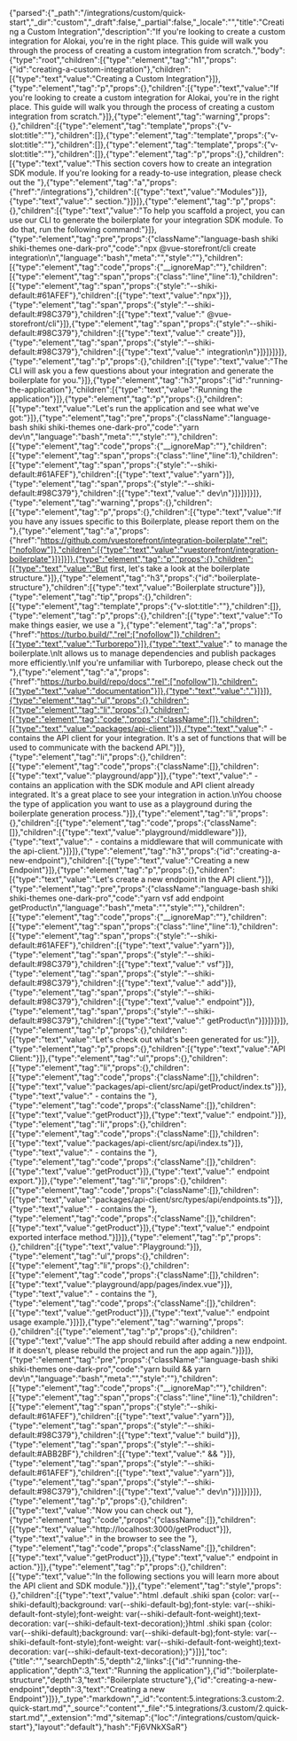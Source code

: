 {"parsed":{"_path":"/integrations/custom/quick-start","_dir":"custom","_draft":false,"_partial":false,"_locale":"","title":"Creating a Custom Integration","description":"If you're looking to create a custom integration for Alokai, you're in the right place. This guide will walk you through the process of creating a custom integration from scratch.","body":{"type":"root","children":[{"type":"element","tag":"h1","props":{"id":"creating-a-custom-integration"},"children":[{"type":"text","value":"Creating a Custom Integration"}]},{"type":"element","tag":"p","props":{},"children":[{"type":"text","value":"If you're looking to create a custom integration for Alokai, you're in the right place. This guide will walk you through the process of creating a custom integration from scratch."}]},{"type":"element","tag":"warning","props":{},"children":[{"type":"element","tag":"template","props":{"v-slot:title":""},"children":[]},{"type":"element","tag":"template","props":{"v-slot:title":""},"children":[]},{"type":"element","tag":"template","props":{"v-slot:title":""},"children":[]},{"type":"element","tag":"p","props":{},"children":[{"type":"text","value":"This section covers how to create an integration SDK module. If you're looking for a ready-to-use integration, please check out the "},{"type":"element","tag":"a","props":{"href":"/integrations"},"children":[{"type":"text","value":"Modules"}]},{"type":"text","value":" section."}]}]},{"type":"element","tag":"p","props":{},"children":[{"type":"text","value":"To help you scaffold a project, you can use our CLI to generate the boilerplate for your integration SDK module. To do that, run the following command:"}]},{"type":"element","tag":"pre","props":{"className":"language-bash shiki shiki-themes one-dark-pro","code":"npx @vue-storefront/cli create integration\n","language":"bash","meta":"","style":""},"children":[{"type":"element","tag":"code","props":{"__ignoreMap":""},"children":[{"type":"element","tag":"span","props":{"class":"line","line":1},"children":[{"type":"element","tag":"span","props":{"style":"--shiki-default:#61AFEF"},"children":[{"type":"text","value":"npx"}]},{"type":"element","tag":"span","props":{"style":"--shiki-default:#98C379"},"children":[{"type":"text","value":" @vue-storefront/cli"}]},{"type":"element","tag":"span","props":{"style":"--shiki-default:#98C379"},"children":[{"type":"text","value":" create"}]},{"type":"element","tag":"span","props":{"style":"--shiki-default:#98C379"},"children":[{"type":"text","value":" integration\n"}]}]}]}]},{"type":"element","tag":"p","props":{},"children":[{"type":"text","value":"The CLI will ask you a few questions about your integration and generate the boilerplate for you."}]},{"type":"element","tag":"h3","props":{"id":"running-the-application"},"children":[{"type":"text","value":"Running the application"}]},{"type":"element","tag":"p","props":{},"children":[{"type":"text","value":"Let's run the application and see what we've got:"}]},{"type":"element","tag":"pre","props":{"className":"language-bash shiki shiki-themes one-dark-pro","code":"yarn dev\n","language":"bash","meta":"","style":""},"children":[{"type":"element","tag":"code","props":{"__ignoreMap":""},"children":[{"type":"element","tag":"span","props":{"class":"line","line":1},"children":[{"type":"element","tag":"span","props":{"style":"--shiki-default:#61AFEF"},"children":[{"type":"text","value":"yarn"}]},{"type":"element","tag":"span","props":{"style":"--shiki-default:#98C379"},"children":[{"type":"text","value":" dev\n"}]}]}]}]},{"type":"element","tag":"warning","props":{},"children":[{"type":"element","tag":"p","props":{},"children":[{"type":"text","value":"If you have any issues specific to this Boilerplate, please report them on the "},{"type":"element","tag":"a","props":{"href":"https://github.com/vuestorefront/integration-boilerplate","rel":["nofollow"]},"children":[{"type":"text","value":"vuestorefront/integration-boilerplate"}]}]}]},{"type":"element","tag":"p","props":{},"children":[{"type":"text","value":"But first, let's take a look at the boilerplate structure."}]},{"type":"element","tag":"h3","props":{"id":"boilerplate-structure"},"children":[{"type":"text","value":"Boilerplate structure"}]},{"type":"element","tag":"tip","props":{},"children":[{"type":"element","tag":"template","props":{"v-slot:title":""},"children":[]},{"type":"element","tag":"p","props":{},"children":[{"type":"text","value":"To make things easier, we use a "},{"type":"element","tag":"a","props":{"href":"https://turbo.build/","rel":["nofollow"]},"children":[{"type":"text","value":"Turborepo"}]},{"type":"text","value":" to manage the boilerplate.\nIt allows us to manage dependencies and publish packages more efficiently.\nIf you're unfamiliar with Turborepo, please check out the "},{"type":"element","tag":"a","props":{"href":"https://turbo.build/repo/docs","rel":["nofollow"]},"children":[{"type":"text","value":"documentation"}]},{"type":"text","value":"."}]}]},{"type":"element","tag":"ul","props":{},"children":[{"type":"element","tag":"li","props":{},"children":[{"type":"element","tag":"code","props":{"className":[]},"children":[{"type":"text","value":"packages/api-client"}]},{"type":"text","value":" - contains the API client for your integration. It's a set of functions that will be used to communicate with the backend API."}]},{"type":"element","tag":"li","props":{},"children":[{"type":"element","tag":"code","props":{"className":[]},"children":[{"type":"text","value":"playground/app"}]},{"type":"text","value":" - contains an application with the SDK module and API client already integrated. It's a great place to see your integration in action.\nYou choose the type of application you want to use as a playground during the boilerplate generation process."}]},{"type":"element","tag":"li","props":{},"children":[{"type":"element","tag":"code","props":{"className":[]},"children":[{"type":"text","value":"playground/middleware"}]},{"type":"text","value":" - contains a middleware that will communicate with the api-client."}]}]},{"type":"element","tag":"h3","props":{"id":"creating-a-new-endpoint"},"children":[{"type":"text","value":"Creating a new Endpoint"}]},{"type":"element","tag":"p","props":{},"children":[{"type":"text","value":"Let's create a new endpoint in the API client."}]},{"type":"element","tag":"pre","props":{"className":"language-bash shiki shiki-themes one-dark-pro","code":"yarn vsf add endpoint getProduct\n","language":"bash","meta":"","style":""},"children":[{"type":"element","tag":"code","props":{"__ignoreMap":""},"children":[{"type":"element","tag":"span","props":{"class":"line","line":1},"children":[{"type":"element","tag":"span","props":{"style":"--shiki-default:#61AFEF"},"children":[{"type":"text","value":"yarn"}]},{"type":"element","tag":"span","props":{"style":"--shiki-default:#98C379"},"children":[{"type":"text","value":" vsf"}]},{"type":"element","tag":"span","props":{"style":"--shiki-default:#98C379"},"children":[{"type":"text","value":" add"}]},{"type":"element","tag":"span","props":{"style":"--shiki-default:#98C379"},"children":[{"type":"text","value":" endpoint"}]},{"type":"element","tag":"span","props":{"style":"--shiki-default:#98C379"},"children":[{"type":"text","value":" getProduct\n"}]}]}]}]},{"type":"element","tag":"p","props":{},"children":[{"type":"text","value":"Let's check out what's been generated for us:"}]},{"type":"element","tag":"p","props":{},"children":[{"type":"text","value":"API Client:"}]},{"type":"element","tag":"ul","props":{},"children":[{"type":"element","tag":"li","props":{},"children":[{"type":"element","tag":"code","props":{"className":[]},"children":[{"type":"text","value":"packages/api-client/src/api/getProduct/index.ts"}]},{"type":"text","value":" - contains the "},{"type":"element","tag":"code","props":{"className":[]},"children":[{"type":"text","value":"getProduct"}]},{"type":"text","value":" endpoint."}]},{"type":"element","tag":"li","props":{},"children":[{"type":"element","tag":"code","props":{"className":[]},"children":[{"type":"text","value":"packages/api-client/src/api/index.ts"}]},{"type":"text","value":" - contains the "},{"type":"element","tag":"code","props":{"className":[]},"children":[{"type":"text","value":"getProduct"}]},{"type":"text","value":" endpoint export."}]},{"type":"element","tag":"li","props":{},"children":[{"type":"element","tag":"code","props":{"className":[]},"children":[{"type":"text","value":"packages/api-client/src/types/api/endpoints.ts"}]},{"type":"text","value":" - contains the "},{"type":"element","tag":"code","props":{"className":[]},"children":[{"type":"text","value":"getProduct"}]},{"type":"text","value":" endpoint exported interface method."}]}]},{"type":"element","tag":"p","props":{},"children":[{"type":"text","value":"Playground:"}]},{"type":"element","tag":"ul","props":{},"children":[{"type":"element","tag":"li","props":{},"children":[{"type":"element","tag":"code","props":{"className":[]},"children":[{"type":"text","value":"playground/app/pages/index.vue"}]},{"type":"text","value":" - contains the "},{"type":"element","tag":"code","props":{"className":[]},"children":[{"type":"text","value":"getProduct"}]},{"type":"text","value":" endpoint usage example."}]}]},{"type":"element","tag":"warning","props":{},"children":[{"type":"element","tag":"p","props":{},"children":[{"type":"text","value":"The app should rebuild after adding a new endpoint. If it doesn't, please rebuild the project and run the app again."}]}]},{"type":"element","tag":"pre","props":{"className":"language-bash shiki shiki-themes one-dark-pro","code":"yarn build && yarn dev\n","language":"bash","meta":"","style":""},"children":[{"type":"element","tag":"code","props":{"__ignoreMap":""},"children":[{"type":"element","tag":"span","props":{"class":"line","line":1},"children":[{"type":"element","tag":"span","props":{"style":"--shiki-default:#61AFEF"},"children":[{"type":"text","value":"yarn"}]},{"type":"element","tag":"span","props":{"style":"--shiki-default:#98C379"},"children":[{"type":"text","value":" build"}]},{"type":"element","tag":"span","props":{"style":"--shiki-default:#ABB2BF"},"children":[{"type":"text","value":" && "}]},{"type":"element","tag":"span","props":{"style":"--shiki-default:#61AFEF"},"children":[{"type":"text","value":"yarn"}]},{"type":"element","tag":"span","props":{"style":"--shiki-default:#98C379"},"children":[{"type":"text","value":" dev\n"}]}]}]}]},{"type":"element","tag":"p","props":{},"children":[{"type":"text","value":"Now you can check out "},{"type":"element","tag":"code","props":{"className":[]},"children":[{"type":"text","value":"http://localhost:3000/getProduct"}]},{"type":"text","value":" in the browser to see the "},{"type":"element","tag":"code","props":{"className":[]},"children":[{"type":"text","value":"getProduct"}]},{"type":"text","value":" endpoint in action."}]},{"type":"element","tag":"p","props":{},"children":[{"type":"text","value":"In the following sections you will learn more about the API client and SDK module."}]},{"type":"element","tag":"style","props":{},"children":[{"type":"text","value":"html .default .shiki span {color: var(--shiki-default);background: var(--shiki-default-bg);font-style: var(--shiki-default-font-style);font-weight: var(--shiki-default-font-weight);text-decoration: var(--shiki-default-text-decoration);}html .shiki span {color: var(--shiki-default);background: var(--shiki-default-bg);font-style: var(--shiki-default-font-style);font-weight: var(--shiki-default-font-weight);text-decoration: var(--shiki-default-text-decoration);}"}]}],"toc":{"title":"","searchDepth":5,"depth":2,"links":[{"id":"running-the-application","depth":3,"text":"Running the application"},{"id":"boilerplate-structure","depth":3,"text":"Boilerplate structure"},{"id":"creating-a-new-endpoint","depth":3,"text":"Creating a new Endpoint"}]}},"_type":"markdown","_id":"content:5.integrations:3.custom:2.quick-start.md","_source":"content","_file":"5.integrations/3.custom/2.quick-start.md","_extension":"md","sitemap":{"loc":"/integrations/custom/quick-start"},"layout":"default"},"hash":"Fj6VNkXSaR"}